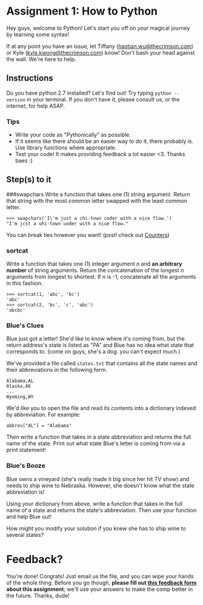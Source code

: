 # Assignment 1: How to Python
Hey guys, welcome to Python! Let's start you off on your magical journey by learning some syntax!

If at any point you have an issue, let Tiffany (haotian.wu@thecrimson.com) or Kyle (kyle.kwong@thecrimson.com) know! Don't bash your head against the wall. We're here to help.

## Instructions
Do you have python 2.7 installed? Let's find out! Try typing `python --version` in your terminal. If you don't have it, please consult us, or the internet, for help ASAP.

### Tips
- Write your code as "Pythonically" as possible.
- If it seems like there should be an easier way to do it, there probably is. Use library functions where appropriate.
- Test your code! It makes providing feedback a lot easier <3. Thanks baes :)
  
## Step(s) to it
###swapchars
Write a function that takes one (1) string argument. Return that string with the most common letter swapped with the least common letter.

    >>> swapchars('I\'m just a chi-town coder with a nice flow.')
    "I'm jcst a uhi-town uoder with a niue flow."
You can break ties however you want! (psst! check out [Counters](https://docs.python.org/2/library/collections.html#collections.Counter))

### sortcat
Write a function that takes one (1) integer argument _n_  and **an arbitrary number** of string arguments. Return the concatenation of the longest _n_  arguments from longest to shortest. If _n_  is -1, concatenate all the arguments in this fashion.
 
    >>> sortcat(1, 'abc', 'bc')
    'abc'
    >>> sortcat(2, 'bc', 'c', 'abc')
    'abcbc'

### Blue's Clues
Blue just got a letter! She'd like to know where it's coming from, but the return address's state is listed as "PA" and Blue has no idea what state that corresponds to. (come on guys, she's a dog. you can't expect much.)

We've provided a file called `states.txt` that contains all the state names and their abbreviations in the following form.

    Alabama,AL
    Alaska,AK
    ...
    Wyoming,WY

We'd like you to open the file and read its contents into a dictionary indexed by abbreviation. For example:

    abbrev["AL"] = "Alabama"

Then write a function that takes in a state abbreviation and returns the full name of the state. Print out what state Blue's letter is coming from via a print statement!

### Blue's Booze
Blue owns a vineyard (she's really made it big since her hit TV show) and needs to ship wine to Nebraska. However, she doesn't know what the state abbreviation is! 

Using your dictionary from above, write a function that takes in the full name of a state and returns the state's abbreviation. Then use your function and help Blue out!

How might you modify your solution if you knew she has to ship wine to several states?

# Feedback?
You're done! Congrats! Just email us the file, and you can wipe your hands of the whole thing. Before you go though, **please fill out [this feedback form](https://docs.google.com/forms/d/1KS7CiNRPHC2baAVUTx-ruNFBJW4Ixsnksnz3DpjHVgI/viewform) about this assignment**; we'll use your answers to make the comp better in the future. Thanks, dude!

